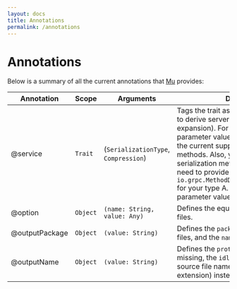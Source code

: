 ```yaml
---
layout: docs
title: Annotations
permalink: /annotations
---
```


# Annotations

Below is a summary of all the current annotations that [Mu] provides:

Annotation | Scope | Arguments | Description
--- | --- | --- | ---
@service | `Trait` | (`SerializationType`, `Compression`) | Tags the trait as an [RPC] service in order to derive server and client code (macro expansion). For the `SerializationType` parameter value, `Protobuf` and `Avro` are the current supported serialization methods. Also, you can specify `Custom` serialization method. In that case, you need to provide own implementation of `io.grpc.MethodDescriptor.Marshaller[A]` for your type A. For the `Compression` parameter value, only `Gzip` is supported.
@option | `Object` | `(name: String, value: Any)` | Defines the equivalent headers in `.proto` files.
@outputPackage | `Object` | `(value: String)` | Defines the `package` declaration in `.proto` files, and the `namespace` tag in `.avpr` files.
@outputName  | `Object` | `(value: String)` | Defines the `protocol` tag in `.avpr` files; if missing, the `idlGen` tool will use the source file name (without `.scala` extension) instead.

[RPC]: https://en.wikipedia.org/wiki/Remote_procedure_call
[HTTP/2]: https://http2.github.io/
[gRPC]: https://grpc.io/
[Mu]: https://github.com/higherkindness/mu
[Java gRPC]: https://github.com/grpc/grpc-java
[JSON]: https://en.wikipedia.org/wiki/JSON
[gRPC guide]: https://grpc.io/docs/guides/
[PBDirect]: https://github.com/47deg/pbdirect
[scalamacros]: https://github.com/scalamacros/paradise
[Monix]: https://monix.io/
[cats-effect]: https://github.com/typelevel/cats-effect
[Metrifier]: https://github.com/47deg/metrifier
